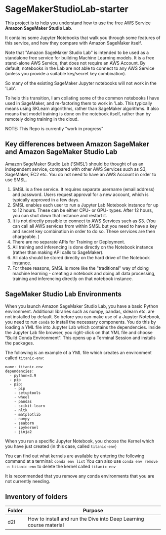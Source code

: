 # SageMakerStudioLab-starter

This project is to help you understand how to use the free AWS Service **Amazon SageMaker Studio Lab**.

It contains some Jupyter Notebooks that walk you through some features of this service, and how they compare with Amazon SageMaker itself.

Note that "Amazon SageMaker Studio Lab" is intended to be used as a standalone free service for building Machine Learning models. 
It is a free stand-alone AWS Service, that does not require an AWS Account. 
By default, notebooks in the Lab are not able to connect to any AWS Service (unless you provide a suitable key/secret key combination).

So many of the existing SageMaker Jupyter notebooks will not work in the 'Lab'.

To help this transition, I am collating some of the common notebooks I have used in SageMaker, and re-factoring them to work in 'Lab. This typically means using SKLearn algorithms, rather than SageMaker algorithms. It also means that model training is done on the notebook itself, rather than by remotely doing training in the cloud. 

NOTE: This Repo is currently "work in progress"

## Key differences between Amazon SageMaker and Amazon SageMaker Studio Lab

Amazon SageMaker Studio Lab ('SMSL') should be thought of as an independent service, compared with other AWS Services such as S3, SageMaker, EC2 etc. You do not need to have an AWS Account in order to use SMSL.

1. SMSL is a free service. It requires separate username (email address) and password. Users request approval for a new account, which is typically approved in a few days. 
2. SMSL enables each user to run a Jupyter Lab Notebook instance for up to 12 hours. These can be either CPU- or GPU- types. After 12 hours, you can shut down that instance and restart it. 
3. It is not directly possible to connect to AWS Services such as S3. (You can call all AWS services from within SMSL but you need to have a key and secret key combination in order to do so. These services are then chargeable. )
4. There are no separate APIs for Training or Deployment.
5. All training and inferencing is done directly on the Notebook instance (rather than making API calls to SageMaker).
6. All data should be stored directly on the hard drive of the Notebook instance. 
7. For these reasons, SMSL is more like the "traditional" way of doing machine learning - creating a notebook and doing all data processing, training and inferencing directly on that notebook instance. 

## SageMaker Studio Lab Environments 

When you launch Amazon SageMaker Studio Lab, you have a basic Python environment. Additional libraries such as numpy, pandas, sklearn etc. are not installed by default. 
So before you can make use of a Jupyter Notebook, you need to run `conda` to install the necessary components. You do this by loading a YML file into Jupyter Lab which contains the dependencies. Inside the Jupyter Lab file browser, you right-click on that YML file and choose "Build Conda Environment". This opens up a Terminal Session and installs the packages.


The following is an example of a YML file which creates an environment called `titanic-env`:
```
name: titanic-env
dependencies:
  - python=3.9
  - pip
  - pip:
    - pip
    - setuptools
    - wheel
    - pandas
    - scikit-learn
    - nltk
    - matplotlib
    - numpy
    - seaborn
    - ipykernel
    - jinja2
```

When you run a specific Jupyter Notebook, you choose the Kernel which you have just created (in this case, called `titanic-env`)


You can find out what kernels are available by entering the following command at a terminal: `conda env list`
You can also use `conda env remove -n titanic-env` to delete the kernel called `titanic-env`


It is recommended that you remove any conda environments that you are not currently needing. 

## Inventory of folders ##

| Folder | Purpose |
| ------ | ------- |
| d2l | How to install and run the Dive into Deep Learning course material |
